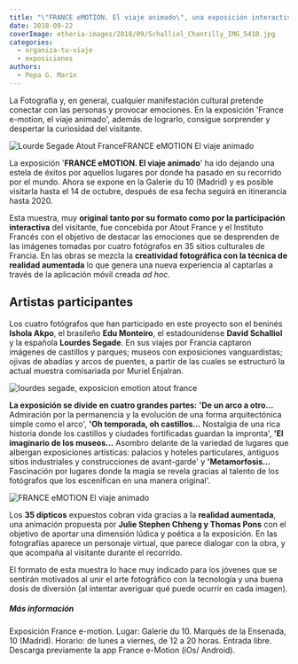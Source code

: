 ```yaml
---
title: "\"FRANCE eMOTION. El viaje animado\", una exposición interactiva en Madrid"
date: 2018-09-22
coverImage: etheria-images/2018/09/Schalliol_Chantilly_IMG_5410.jpg
categories: 
  - organiza-tu-viaje
  - exposiciones
authors: 
  - Pepa G. Marín
---
```


La Fotografía y, en general, cualquier manifestación cultural pretende conectar con las 
personas y provocar emociones. En la exposición 'France e-motion, el viaje animado', 
además de lograrlo, consigue sorprender y despertar la curiosidad del visitante. 

![Lourde Segade Atout FranceFRANCE eMOTION El viaje animado](etheria-images/2018/09/SELvichy120817P_160_Bex_v2-1024x448.jpg "© Lourde Segade/ Atout France")

La exposición '**FRANCE eMOTION. El viaje animado**' ha ido dejando una estela de éxitos 
por aquellos lugares por donde ha pasado en su recorrido por el mundo. Ahora se expone 
en la Galerie du 10 (Madrid) y es posible visitarla hasta el 14 de octubre, después de 
esa fecha seguirá en itinerancia hasta 2020. 

Esta muestra, muy **original tanto por su formato como por la participación 
interactiva** del visitante, fue concebida por Atout France y el Instituto Francés con 
el objetivo de destacar las emociones que se desprenden de las imágenes tomadas por 
cuatro fotógrafos en 35 sitios culturales de Francia. En las obras se mezcla la 
**creatividad fotográfica con la técnica de realidad aumentada** lo que genera una nueva 
experiencia al captarlas a través de la aplicación móvil creada _ad hoc_. 

## Artistas participantes

Los cuatro fotógrafos que han participado en este proyecto son el beninés **Ishola 
Akpo**, el brasileño **Edu Monteiro**, el estadounidense **David Schalliol** y la 
española **Lourdes Segade**. En sus viajes por Francia captaron imágenes de castillos y 
parques; museos con exposiciones vanguardistas; ojivas de abadías y arcos de puentes, a 
partir de las cuales se estructuró la actual muestra comisariada por Muriel Enjalran. 

![lourdes segade, exposicion emotion atout france](etheria-images/2018/09/lourdes-segade.jpeg "Lourdes Segade ha publicado en medios como The New York Times o Chicago Tribune.")

**La exposición se divide en cuatro grandes partes:** **'De un arco a otro…** Admiración 
por la permanencia y la evolución de una forma arquitectónica simple como el arco', 
**'Oh temporada, oh castillos…** Nostalgia de una rica historia donde los castillos y 
ciudades fortificadas guardan la impronta', **'El imaginario de los museos...** Asombro 
delante de la variedad de lugares que albergan exposiciones artísticas: palacios y 
hoteles particulares, antiguos sitios industriales y construcciones de avant-garde' y 
**'Metamorfosis...** Fascinación por lugares donde la magia se revela gracias al talento 
de los fotógrafos que los escenifican en una manera original'. 

![FRANCE eMOTION El viaje animado](etheria-images/2018/09/Schalliol_Chantilly_IMG_5410-1024x448.jpg "Castillo de Chantilly. © David Schalliol/ Atout France")

Los **35 dípticos** expuestos cobran vida gracias a la **realidad aumentada**, una 
animación propuesta por **Julie Stephen Chheng y Thomas Pons** con el objetivo de 
aportar una dimensión lúdica y poética a la exposición. En las fotografías aparece un 
personaje virtual, que parece dialogar con la obra, y que acompaña al visitante durante 
el recorrido. 

El formato de esta muestra lo hace muy indicado para los jóvenes que se sentirán 
motivados al unir el arte fotográfico con la tecnología y una buena dosis de diversión 
(al intentar averiguar qué puede ocurrir en cada imagen). 

##### Más información

Exposición France e-motion. Lugar: Galerie du 10. Marqués de la Ensenada, 10 (Madrid). 
Horario: de lunes a viernes, de 12 a 20 horas. Entrada libre. Descarga previamente la 
app France e-Motion (iOs/ Android).
